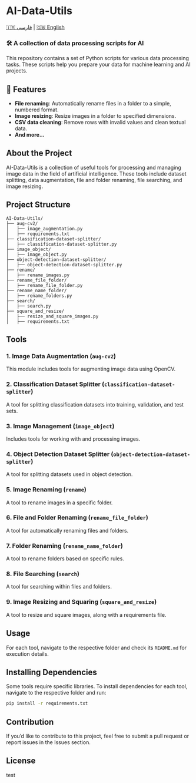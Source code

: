 # AI-Data-Utils

[🇮🇷 فارسی](README.fa.md) | [🇬🇧 English](README.md)

### 🛠️ A collection of data processing scripts for AI

This repository contains a set of Python scripts for various data processing tasks. These scripts help you prepare your data for machine learning and AI projects.

## 📌 Features
- **File renaming**: Automatically rename files in a folder to a simple, numbered format.
- **Image resizing**: Resize images in a folder to specified dimensions.
- **CSV data cleaning**: Remove rows with invalid values and clean textual data.
- **And more...**

## About the Project
AI-Data-Utils is a collection of useful tools for processing and managing image data in the field of artificial intelligence. These tools include dataset splitting, data augmentation, file and folder renaming, file searching, and image resizing.

## Project Structure

```
AI-Data-Utils/
├── aug-cv2/
│   ├── image_augmentation.py
│   ├── requirements.txt
├── classification-dataset-splitter/
│   ├── classification-dataset-splitter.py
├── image_object/
│   ├── image_object.py
├── object-detection-dataset-splitter/
│   ├── object-detection-dataset-splitter.py
├── rename/
│   ├── rename_images.py
├── rename_file_folder/
│   ├── rename_file_folder.py
├── rename_name_folder/
│   ├── rename_folders.py
├── search/
│   ├── search.py
├── square_and_resize/
│   ├── resize_and_square_images.py
│   ├── requirements.txt
```

## Tools

### 1. **Image Data Augmentation** (`aug-cv2`)
This module includes tools for augmenting image data using OpenCV.

### 2. **Classification Dataset Splitter** (`classification-dataset-splitter`)
A tool for splitting classification datasets into training, validation, and test sets.

### 3. **Image Management** (`image_object`)
Includes tools for working with and processing images.

### 4. **Object Detection Dataset Splitter** (`object-detection-dataset-splitter`)
A tool for splitting datasets used in object detection.

### 5. **Image Renaming** (`rename`)
A tool to rename images in a specific folder.

### 6. **File and Folder Renaming** (`rename_file_folder`)
A tool for automatically renaming files and folders.

### 7. **Folder Renaming** (`rename_name_folder`)
A tool to rename folders based on specific rules.

### 8. **File Searching** (`search`)
A tool for searching within files and folders.

### 9. **Image Resizing and Squaring** (`square_and_resize`)
A tool to resize and square images, along with a requirements file.

## Usage
For each tool, navigate to the respective folder and check its `README.md` for execution details.

## Installing Dependencies
Some tools require specific libraries. To install dependencies for each tool, navigate to the respective folder and run:

```bash
pip install -r requirements.txt
```

## Contribution
If you’d like to contribute to this project, feel free to submit a pull request or report issues in the Issues section.

## License
test
